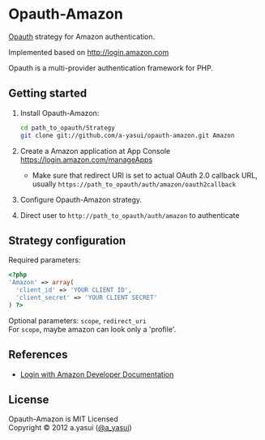 Opauth-Amazon
================
[Opauth][1] strategy for Amazon authentication.

Implemented based on http://login.amazon.com

Opauth is a multi-provider authentication framework for PHP.

Getting started
----------------
1. Install Opauth-Amazon:
   ```bash
   cd path_to_opauth/Strategy
   git clone git://github.com/a-yasui/opauth-amazon.git Amazon
   ```

2. Create a Amazon application at App Console https://login.amazon.com/manageApps
   - Make sure that redirect URI is set to actual OAuth 2.0 callback URL, usually `https://path_to_opauth/auth/amazon/oauth2callback`

3. Configure Opauth-Amazon strategy.

4. Direct user to `http://path_to_opauth/auth/amazon` to authenticate


Strategy configuration
----------------------

Required parameters:

```php
<?php
'Amazon' => array(
  'client_id' => 'YOUR CLIENT ID',
  'client_secret' => 'YOUR CLIENT SECRET'
) ?>
```

Optional parameters:
`scope`, `redirect_uri`  
For `scope`, maybe amazon can look only a 'profile'.


References
----------
- [Login with Amazon Developer Documentation](https://login.amazon.com/documentation)

License
---------
Opauth-Amazon is MIT Licensed  
Copyright © 2012 a.yasui ([@a_yasui][2])

[1]: https://github.com/uzyn/opauth
[2]: http://twitter.com/a_yasui
